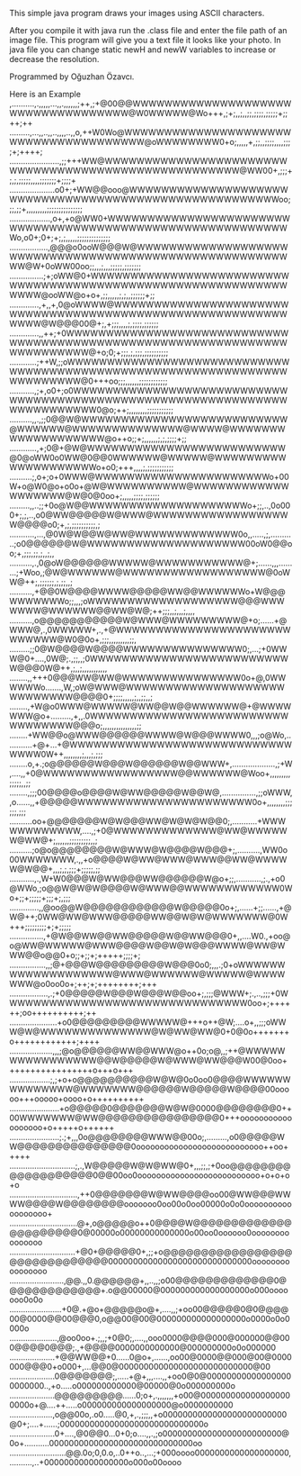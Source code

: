 This simple java program draws your images using ASCII characters.

After you compile it with java run the .class file and enter the file path of an image file.
This program will give you a text file it looks like your photo. In java file you can change 
static newH and newW variables to increase or decrease the resolution.

Programmed by Oğuzhan Özavcı.

Here is an Example
,..........,.,,,,,...,,.,,,,,,;++,;+@00@@WWWWWWWWWWWWWWWWWWWWWWWWWWWWWWWWWWW@W0WWWWW@Wo+++,;+;,,;,,;;,;;;;,;;;;;+;;++;++<br>
.........,...,,..,,..,,,,..,,o,++W0Wo@WWWWWWWWWWWWWWWWWWWWWWWWWWWWWWWWWWWWWW@oWWWWWWWW0+o;,,,,,+,;;,,;;;;,,,,;;;;+;++++;<br>
......................,;;+++WW@WWWWWWWWWWWWWWWWWWWWWWWWWWWWWWWWWWWWWWWWWWWWWWWWWWWW@WW00+,;;;+;,;,;;;;;,,,,;;;;;;;+;;;;+<br>
....................o0+;+WW@@ooo@WWWWWWWWWWWWWWWWWWWWWWWWWWWWWWWWWWWWWWWWWWWWWWWWWWWWWWoo;;;,;;+,,,,,,,,,;;;;;;;;;;;;;;;<br>
..................,o+,+o@WW0+WWWWWWWWWWWWWWWWWWWWWWWWWWWWWWWWWWWWWWWWWWWWWWWWWWWWWWWWWWWo,o0+;0+;+;,;,,,,,;;;;;;;;;;;;;;<br>
.................,@@@o0ooW@@@W@WWWWWWWWWWWWWWWWWWWWWWWWWWWWWWWWWWWWWWWWWWWWWWWWWWWWWWWW@W+0oWW00oo;;,,,;,,,;;;;;,;;;;;;;<br>
...............;+;oWW@0+WWWWWWWWWWWWWWWWWWWWWWWWWWWWWWWWWWWWWWWWWWWWWWWWWWWWWWWWWWWWWWWW@ooWW@o+o+,;;,,,,,;,;,,;;;;;;+;;<br>
.............,+,,+,0@oWWWW@WWWWWWWWWWWWWWWWWWWWWWWWWWWWWWWWWWWWWWWWWWWWWWWWWWWWWWWWWWWWW@W@@@00@+;,+;;;,,,,;,;;;;,;;;;;;<br>
.............,,++;+0WWWWWWWWWWWWWWWWWWWWWWWWWWWWWWWWWWWWWWWWWWWWWWWWWWWWWWWWWWWWWWWWWWWWWWWWW@+o;0;+;;;,;,;;;,;;;;;;;;;;<br>
............;++W,;;oWWWWWWWWWWWWWWWWWWWWWWWWWWWWWWWWWWWWWWWWWWWWWWWWWWWWWWWWWWWWWWWWWWWWWWWW@0+++oo;;;,,,,,,;;;;;;;;;;;;<br>
...........,;+,o0+;o0WWWWWWWWWWWWWWWWWWWWWWWWWWWWWWWWWWWWWWWWWWWWWWWWWWWWWWWWWWWWWWWWWWWWWWWWW0@o;++;,,,,,,,,;;;;;;;;;;;<br>
..........,,.,;;0@@W@WWWWWWWWWWWWWWWWWWWWWWWWWW@WWWWWW@WWWWWWWWWWWWWW@WWWW@WWWWWWWWWWWWWWWWWWW@o++o;;+;,,,,,,;,;,;;;;+;;<br>
............,+;0@+@W@WWWWWWWWWWWWWWWWWWWWWWWWW@0@oWW0o0WW@0@@0WWWWWW@WWWWW@WWWWWWWWWWWWWWWWWWWWo+o0;+++,,,,;,;;;;;;;;;;;<br>
..........;,o+;o+0WWW@WWWWWWWWWWWWWWWWWWWWWWo+00W+o@W0@o+o0o+@W@WWWWWWWWWW@WWWWWWWWWWWWWWWWWWW@W@0@0oo+;,,,,,;;;;,;;;;;;<br>
.........,,..;;+0o@W@@WWWWWWWWWWWWWWWWWWWWo+;;,..,0o000+;,;,..,o0@WW@@@@@W@WWW@WWWWWWWWWWWWWWWWWW@@@@o0;+,;,;;;;;;;;;;,;<br>
...........,...,@0W@W@@W@WW@WWWWWWWWWWWWW0o,,.....,;,...........;o0@@@@@@W@WWWWWWWWWWWWWWWWWWWW00oW0@@oo;+,;;;,;;,;,,;,,<br>
..........,.,0@oW@@@@@@WWWWW@WWWWWWWWWWW@+;......,,,.........;+Woo,;@W@WWWWWW@WWWWWWWWWWWWWWWWWW@0oWW@++;,;;;;;;,;,;;,,;<br>
..........,+@@0W@@@@WWWW@@@@@WW@@WWWWWWo+W@@@WWWWWWWo;;,,,;oWWWWWWWWWWWWWWWWWWW@@@WWWWWWW@WWWWWW@@WW@W@;++;;;,,;,,,;,,,,<br>
..........,o@@@@@@@@@@@W@WWW@WWWWWWWWW@+o;......+@WWW@,.,0WWWWW+,.,+@WWWWWWWWWWWWWWWWWWWWWWWWWWWW@W0@0o+,;;;,,,,,,,,,;;,<br>
.........;;0@W@@@@W@@@@WWWWWWWWWWWWWWW0;,...;+0WWW@0+....,0W@;.,;;,,;0WWWWWWWWWWWWWWWWWWWWWWWWWW@@@0W@++,;,,;,,,,,,,,,,,<br>
........,,+++0@@@WW@WW@WWWWWWWWWWWWWWW0o+@,0WWWWWWo.......,W,;oW@WWW@WWWWWWWWWWWWWWWWWWWWWWWWWWWW@@@@0+;;;;,,,,,;,,;;,,;<br>
........,+W@o0WWW@WWWWW@WW@@W@@WWWWWW@+@WWWWWWW@o+.........,+,,.0WWWWWWWWWWWWWWWWWWWWWWWWWWWWWWWWW@@@o;,,,,,,,,,,,,,,,;;<br>
........+WW@@o@WWW@@@@@@WWWW@W@@@WWWW0,,,;o@Wo,............+@+...+@WWWWWWWWWWWWWWWWWWWWWWWWWWWWWWWW0W++,,,,,,,,;,,,;,;;;<br>
........o,+.;o@@@@@@W@@@W@@@@@@W@@WWW+,...................,;+W,....,,+0@WWWWWWWWWWWWWWWWW@@WWWWWW@Woo+,,,,,,,,,;;;;;,,;;<br>
........,;;;00@@@@o@@@@W@WW@@@@@W@@W@,...............,;;oWWW,,o......,,+@@@@@WWWWWWWWWWWWWWWWWWWWWW0o+,,,,,,,,;;;;;;,;;;<br>
..........oo+@@@@@@@W@W@@@WW@W@W@W@@0;,...........+WWWWWWWWWWWW,....,;+0@WWWWWWWWWWWWW@WW@WWWWWW@WW@+;,,,,,,;;;;;;;;;,,;<br>
..........;o@o@@@@@@@@W@WWW@W@@@@W@@@+;,..........,WW0o00WWWWWWW,.,,+o@@@@W@WW@WWW@WWW@@WW@WWWWW@W@@+,,,;,;,;;;+;;;;;,;;<br>
...........,.,W+W0@@@W@WW@@@WW@@@@@@W@o+;;,...........,;.,+o0@WWo,;o@@W@W@W@@@@W@WWW@@WWWWWWWWWWWW0Wo+;;+;;;;;+;;;+;,;;;<br>
.............,,@oo@@W@@@@@@@@@@@@W@@@@@0o+;,......+;;......,+@W@++;0WW@WW@WWW@@@@@WW@@W@W@WWWWWWW@0W+++;;;;;;;;;+;+;;;;;<br>
...............,+@W@@WW@@WW@@@@@W@@WW@@@0+,,....W0.,+oo@o@WW@WWWWW@WWW@@@@W@@W@W@@@WWWW@WW@WWW@@o@@0+o;;+;;+;+++++;;;;+;<br>
................,,;@+@@@W@@@@@@@@@W@@@0o0;,,,.;0+oWWWWWWWWWWWWWWWWWWW@WWW@WWWWWW@WWWWW@WWWWWWW@o0oo0o+;++;+;++++++++;+++<br>
.................,.;+0@@@@@W@@@W@@@W@@oo+;,;;;@WWW+;.,..,;;;+0WWWWWWWWWWWWWWWWWWWWWWWWWWWWWWW0oo+;++++++;oo++++++++++;++<br>
.....................+o0@@@@@@@@@WWWWW@+++o++@W;....o+,,;;;oWWW@W@WWWWWWWWWWWWWW@W@WW@WW@0+0@0o+++++++o++++++++++++;++++<br>
...................,,,;@o@@@@@@WW@@WWW@o++0o;o@,,;++@WWWWWWWWWWWWWWWW@@W@@@@@W@WWW@WW@@@W00@0oo+++++++++++++++++o+++o+++<br>
..................;,;+o+o@@@@@@@@@@W@W@0o0oo0@@@@WWWWWWWWWWWWWW@WWWWWWW@@@@@@W@@@@@W@@@@00ooooo+++ooooo+oooo+o++++++++++<br>
......................+o@@@@@0@@@@@@@W@W@0000@@@@@@@@0++00WWWWWWW@WW@@@@@@@@@@@@@@@@0+++oooooooooooooooooo+o+++++o++++++<br>
......................;.;+,,,0o@@@@@@@@WWW@@00o;,.........,o0@@@@@WW@@@@@@@@@@@@@@@0ooooooooooooooooooooooooooo++oo+++++<br>
.............................;,.,W@@@@@W@W@WW@0+,,,;;,;+0oo@@@@@@@@@@@@@@@@@@@0@@00oo0oooooooooooooooooooooooooo+o+o+o+o<br>
..............................,++0@@@@@@@W@WW@@@@oo00@WW@@@WWWW@@@@W@@@@@@@@ooooooo0oo00o0oo00000o0o0oooooooooooooooooo+<br>
..............................@+,o@@@@@o++0@@@@W@@@@@@@@@@@@@@@@@@@@@@0@00000o00000000000000o00oo0oooooo0ooooooooooooooo<br>
.............................+@0+@@@@@0+,;;+o@@@@@@@@@@@@@@@@@@@@@@@@@@@@@@00000000000000000000000000000oooooooooooooooo<br>
........................,@@.,,0.@@@@@@+,,..,,;o00@@@@@@@@@@@@@0@@@@@@@@@@@@@+.o@@00000@000000000000000000o000ooooooo0o0o<br>
.......................+0@.+@o+@@@@@o@+,....,,;+oo00@@@@@0@0@@@@00@0000@@00@@@0,o@@00@00@000000000000000000o0000o0o0000o<br>
.....................,@oo0oo+.;,,;+0@0;,....,,ooo0000@@@@000@000000@@000@@@@0@@@;.,+@@@@0000000000000@000000000o0o000000<br>
....................+@@WW@@+0......0@o+,......,oo00@0000@@000@00@0000000@@@0+o000+,...@@0@000000000000000000000000000@00<br>
....................0@@@@@@@;,.....+@+,,,....,,+oo0@0@000000000000000000000000..,+o.....o000000000000@00000@0o000000000o<br>
....................@@@@@@@@@......0;o+,.,,,,,,,+o00@0000000000000000000000o+@....++.....o000000000000000000@o0000000000<br>
...................,o@@00o,.o0.....@0,+,.,;;;,,+o0000000000000000000000000@0+;....+......;00000000000000000000000000000o<br>
....................0+....,@0@@0...0+0;o....,,.,;o000000000000000000000000@0o+...........00000000000000000000000000000oo<br>
.........................@@.0o;0,0.o,..0++o..,...;+000oooo0000000000000000000,..........,..+00000000000000000o000o00oooo<br> 
